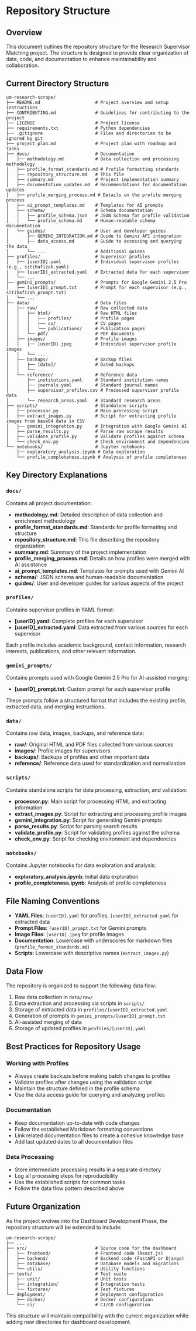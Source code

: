 # Repository Structure

## Overview

This document outlines the repository structure for the Research Supervisor Matching project. The structure is designed to provide clear organization of data, code, and documentation to enhance maintainability and collaboration.

## Current Directory Structure

```
um-research-scrape/
├── README.md                     # Project overview and setup instructions
├── CONTRIBUTING.md               # Guidelines for contributing to the project
├── LICENSE                       # Project license
├── requirements.txt              # Python dependencies
├── .gitignore                    # Files and directories to be ignored by git
├── project_plan.md               # Project plan with roadmap and tasks
├── docs/                         # Documentation
│   ├── methodology.md            # Data collection and processing methodology
│   ├── profile_format_standards.md # Profile formatting standards
│   ├── repository_structure.md   # This file
│   ├── summary.md                # Project implementation summary
│   ├── documentation_updates.md  # Recommendations for documentation updates
│   ├── profile_merging_process.md # Details on the profile merging process
│   ├── ai_prompt_templates.md    # Templates for AI prompts
│   ├── schema/                   # Schema documentation
│   │   ├── profile_schema.json   # JSON Schema for profile validation
│   │   └── profile_schema.md     # Human-readable schema documentation
│   └── guides/                   # User and developer guides
│       ├── GEMINI_INTEGRATION.md # Guide to Gemini API integration
│       ├── data_access.md        # Guide to accessing and querying the data
│       └── ...                   # Additional guides
├── profiles/                     # Supervisor profiles
│   ├── [userID].yaml             # Individual supervisor profiles (e.g., sitihafizah.yaml)
│   ├── [userID]_extracted.yaml   # Extracted data for each supervisor
│   └── ...
├── gemini_prompts/               # Prompts for Google Gemini 2.5 Pro
│   ├── [userID]_prompt.txt       # Prompt for each supervisor (e.g., sitihafizah_prompt.txt)
│   └── ...
├── data/                         # Data files
│   ├── raw/                      # Raw collected data
│   │   ├── html/                 # Raw HTML files
│   │   │   ├── profiles/         # Profile pages
│   │   │   ├── cv/               # CV pages
│   │   │   └── publications/     # Publication pages
│   │   └── pdf/                  # PDF documents
│   ├── images/                   # Profile images
│   │   ├── [userID].jpeg         # Individual supervisor profile images
│   │   └── ...
│   ├── backups/                  # Backup files
│   │   ├── [date]/               # Dated backups
│   │   └── ...
│   └── reference/                # Reference data
│       ├── institutions.yaml     # Standard institution names
│       ├── journals.yaml         # Standard journal names
│       ├── supervisor_profiles.csv # Processed supervisor profile data
│       └── research_areas.yaml   # Standard research areas
├── scripts/                      # Standalone scripts
│   ├── processor.py              # Main processing script
│   ├── extract_images.py         # Script for extracting profile images from base64 data in CSV
│   ├── gemini_integration.py     # Integration with Google Gemini AI
│   ├── parse_results.py          # Parse raw scrape results
│   ├── validate_profile.py       # Validate profiles against schema
│   └── check_env.py              # Check environment and dependencies
└── notebooks/                    # Jupyter notebooks
    ├── exploratory_analysis.ipynb # Data exploration
    └── profile_completeness.ipynb # Analysis of profile completeness
```

## Key Directory Explanations

### `docs/`

Contains all project documentation:

- **methodology.md**: Detailed description of data collection and enrichment methodology
- **profile_format_standards.md**: Standards for profile formatting and structure
- **repository_structure.md**: This file describing the repository organization
- **summary.md**: Summary of the project implementation
- **profile_merging_process.md**: Details on how profiles were merged with AI assistance
- **ai_prompt_templates.md**: Templates for prompts used with Gemini AI
- **schema/**: JSON schema and human-readable documentation
- **guides/**: User and developer guides for various aspects of the project

### `profiles/`

Contains supervisor profiles in YAML format:

- **[userID].yaml**: Complete profiles for each supervisor
- **[userID]_extracted.yaml**: Data extracted from various sources for each supervisor

Each profile includes academic background, contact information, research interests, publications, and other relevant information.

### `gemini_prompts/`

Contains prompts used with Google Gemini 2.5 Pro for AI-assisted merging:

- **[userID]_prompt.txt**: Custom prompt for each supervisor profile

These prompts follow a structured format that includes the existing profile, extracted data, and merging instructions.

### `data/`

Contains raw data, images, backups, and reference data:

- **raw/**: Original HTML and PDF files collected from various sources
- **images/**: Profile images for supervisors
- **backups/**: Backups of profiles and other important data
- **reference/**: Reference data used for standardization and normalization

### `scripts/`

Contains standalone scripts for data processing, extraction, and validation:

- **processor.py**: Main script for processing HTML and extracting information
- **extract_images.py**: Script for extracting and processing profile images
- **gemini_integration.py**: Script for generating Gemini prompts
- **parse_results.py**: Script for parsing search results
- **validate_profile.py**: Script for validating profiles against the schema
- **check_env.py**: Script for checking environment and dependencies

### `notebooks/`

Contains Jupyter notebooks for data exploration and analysis:

- **exploratory_analysis.ipynb**: Initial data exploration
- **profile_completeness.ipynb**: Analysis of profile completeness

## File Naming Conventions

- **YAML Files**: `[userID].yaml` for profiles, `[userID]_extracted.yaml` for extracted data
- **Prompt Files**: `[userID]_prompt.txt` for Gemini prompts
- **Image Files**: `[userID].jpeg` for profile images
- **Documentation**: Lowercase with underscores for markdown files (`profile_format_standards.md`)
- **Scripts**: Lowercase with descriptive names (`extract_images.py`)

## Data Flow

The repository is organized to support the following data flow:

1. Raw data collection in `data/raw/`
2. Data extraction and processing via scripts in `scripts/`
3. Storage of extracted data in `profiles/[userID]_extracted.yaml`
4. Generation of prompts in `gemini_prompts/[userID]_prompt.txt`
5. AI-assisted merging of data
6. Storage of updated profiles in `profiles/[userID].yaml`

## Best Practices for Repository Usage

### Working with Profiles

- Always create backups before making batch changes to profiles
- Validate profiles after changes using the validation script
- Maintain the structure defined in the profile schema
- Use the data access guide for querying and analyzing profiles

### Documentation

- Keep documentation up-to-date with code changes
- Follow the established Markdown formatting conventions
- Link related documentation files to create a cohesive knowledge base
- Add last updated dates to all documentation files

### Data Processing

- Store intermediate processing results in a separate directory
- Log all processing steps for reproducibility
- Use the established scripts for common tasks
- Follow the data flow pattern described above

## Future Organization

As the project evolves into the Dashboard Development Phase, the repository structure will be extended to include:

```
um-research-scrape/
├── ...
├── src/                          # Source code for the dashboard
│   ├── frontend/                 # Frontend code (React.js)
│   ├── backend/                  # Backend code (FastAPI or Django)
│   ├── database/                 # Database models and migrations
│   └── utils/                    # Utility functions
├── tests/                        # Test suite
│   ├── unit/                     # Unit tests
│   ├── integration/              # Integration tests
│   └── fixtures/                 # Test fixtures
└── deployment/                   # Deployment configuration
    ├── docker/                   # Docker configuration
    └── ci/                       # CI/CD configuration
```

This structure will maintain compatibility with the current organization while adding new directories for dashboard development.
